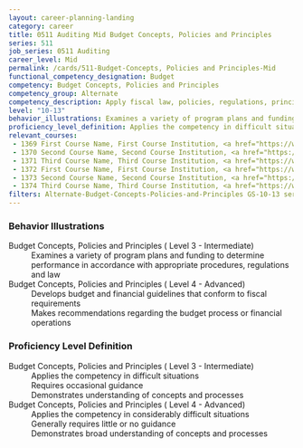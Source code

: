 ```yaml
---
layout: career-planning-landing
category: career
title: 0511 Auditing Mid Budget Concepts, Policies and Principles
series: 511
job_series: 0511 Auditing
career_level: Mid
permalink: /cards/511-Budget-Concepts, Policies and Principles-Mid
functional_competency_designation: Budget
competency: Budget Concepts, Policies and Principles
competency_group: Alternate
competency_description: Apply fiscal law, policies, regulations, principles, standards and procedures to financial management activities
level: "10-13"
behavior_illustrations: Examines a variety of program plans and funding to determine performance in accordance with appropriate procedures, regulations and law ? Develops budget and financial guidelines that conform to fiscal requirements ? Makes recommendations regarding the budget process or financial operations
proficiency_level_definition: Applies the competency in difficult situations ? Requires occasional guidance ? Demonstrates understanding of concepts and processes ? Applies the competency in considerably difficult situations ? Generally requires little or no guidance ? Demonstrates broad understanding of concepts and processes
relevant_courses: 
 - 1369 First Course Name, First Course Institution, <a href="https://www.cfo.gov">www.cfo.gov</a>
 - 1370 Second Course Name, Second Course Institution, <a href="https://www.cfo.gov">www.cfo.gov</a>
 - 1371 Third Course Name, Third Course Institution, <a href="https://www.cfo.gov">www.cfo.gov</a>
 - 1372 First Course Name, First Course Institution, <a href="https://www.cfo.gov">www.cfo.gov</a>
 - 1373 Second Course Name, Second Course Institution, <a href="https://www.cfo.gov">www.cfo.gov</a>
 - 1374 Third Course Name, Third Course Institution, <a href="https://www.cfo.gov">www.cfo.gov</a>
filters: Alternate-Budget-Concepts-Policies-and-Principles GS-10-13 series-0511
---
```


<div class="desktop:grid-col-6 margin-y-205">
  <div class="border-top-05 bg-white padding-2 shadow-5 height-full members-hover border-1px border-gray-30 border-top-orange radius-lg">
    <h3>Behavior Illustrations</h3>
    <dl class="text-base"><dt>Budget Concepts, Policies and Principles ( Level 3 - Intermediate)</dt><dd>Examines a variety of program plans and funding to determine performance in accordance with appropriate procedures, regulations and law</dd><dt>Budget Concepts, Policies and Principles ( Level 4 - Advanced)</dt><dd>Develops budget and financial guidelines that conform to fiscal requirements </dd><dd> Makes recommendations regarding the budget process or financial operations</dd></dl>
  </div>
</div>
<div class="desktop:grid-col-6 margin-y-205">
  <div class="border-top-05 bg-white padding-2 shadow-5 height-full members-hover border-1px border-gray-30 border-top-orange radius-lg">
    <h3>Proficiency Level Definition</h3>
    <dl class="text-base"><dt>Budget Concepts, Policies and Principles ( Level 3 - Intermediate)</dt><dd>Applies the competency in difficult situations </dd><dd> Requires occasional guidance </dd><dd> Demonstrates understanding of concepts and processes</dd><dt>Budget Concepts, Policies and Principles ( Level 4 - Advanced)</dt><dd>Applies the competency in considerably difficult situations </dd><dd> Generally requires little or no guidance </dd><dd> Demonstrates broad understanding of concepts and processes</dd></dl>
  </div>
</div>